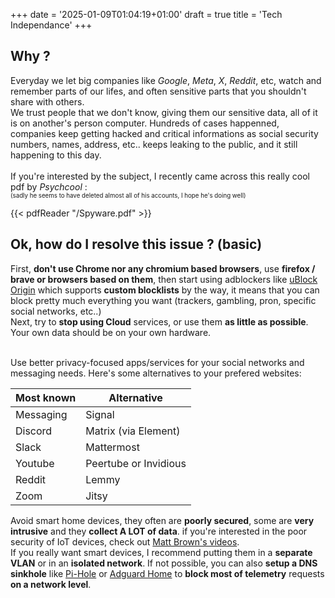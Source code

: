 +++
date = '2025-01-09T01:04:19+01:00'
draft = true
title = 'Tech Independance'
+++

## Why ?
Everyday we let big companies like *Google*, *Meta*, *X*, *Reddit*, etc, watch and remember parts of our lifes, and often sensitive parts that you shouldn't share with others.<br>
We trust people that we don't know, giving them our sensitive data, all of it is on another's person computer. Hundreds of cases happenned, companies keep getting hacked and critical informations as social security numbers, names, address, etc.. keeps leaking to the public, and it still happening to this day.<br><br>
If you're interested by the subject, I recently came across this really cool pdf by *Psychcool* :
<br><sub><sup>(sadly he seems to have deleted almost all of his accounts, I hope he's doing well)</sub></sup>

{{< pdfReader "/Spyware.pdf" >}}

## Ok, how do I resolve this issue ? (basic)

First, **don't use Chrome nor any chromium based browsers**, use **firefox / brave or browsers based on them**, then start using adblockers like [uBlock Origin](https://github.com/gorhill/uBlock#ublock-origin) which supports **custom blocklists** by the way, it means that you can block pretty much everything you want (trackers, gambling, pron, specific social networks, etc..)<br>
Next, try to **stop using Cloud** services, or use them **as little as possible**. Your own data should be on your own hardware.

<br>Use better privacy-focused apps/services for your social networks and messaging needs.
Here's some alternatives to your prefered websites:

| Most known | Alternative      |
| --------  | ----------------- |
| Messaging | Signal            |
| Discord   | Matrix (via Element)  |
| Slack     | Mattermost        |
| Youtube   | Peertube or Invidious |
| Reddit    | Lemmy             |
| Zoom      | Jitsy             |

Avoid smart home devices, they often are **poorly secured**, some are **very intrusive** and they **collect A LOT of data**. if you're interested in the poor security of IoT devices, check out [Matt Brown's videos](https://www.youtube.com/@mattbrwn).<br>
If you really want smart devices, I recommend putting them in a **separate VLAN** or in an **isolated network**. If not possible, you can also **setup a DNS sinkhole** like [Pi-Hole](https://pi-hole.net/) or [Adguard Home](https://adguard.com/adguard-home/overview.html) to **block most of telemetry** requests **on a network level**.
